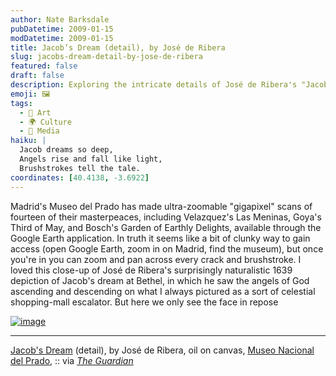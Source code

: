 ```yaml
---
author: Nate Barksdale
pubDatetime: 2009-01-15
modDatetime: 2009-01-15
title: Jacob’s Dream (detail), by José de Ribera
slug: jacobs-dream-detail-by-jose-de-ribera
featured: false
draft: false
description: Exploring the intricate details of José de Ribera's "Jacob's Dream" through gigapixel scans at the Museo del Prado reveals the beauty of this masterful work.
emoji: 🖼️
tags:
  - 🎨 Art
  - 🌍 Culture
  - 📰 Media
haiku: |
  Jacob dreams so deep,  
  Angels rise and fall like light,  
  Brushstrokes tell the tale.
coordinates: [40.4138, -3.6922]
---
```


Madrid's Museo del Prado has made ultra-zoomable "gigapixel" scans of fourteen of their masterpeaces, including Velazquez's Las Meninas, Goya's Third of May, and Bosch's Garden of Earthly Delights, available through the Google Earth application. In truth it seems like a bit of clunky way to gain access (open Google Earth, zoom in on Madrid, find the museum), but once you're in you can zoom and pan across every crack and brushstroke. I loved this close-up of José de Ribera's surprisingly naturalistic 1639 depiction of Jacob's dream at Bethel, in which he saw the angels of God ascending and descending on what I always pictured as a sort of celestial shopping-mall escalator. But here we only see the face in repose

[![image](http://culture-making.com/media/jacobsdream.jpg)](http://www.museodelprado.es/en/ingles/collection/on-line-gallery/on-line-gallery/obra/jacobs-dream/)

---

[Jacob's Dream](https://www.google.com/search?q=%22Jacob%27s%20Dream%22%20museodelprado.es) (detail), by José de Ribera, oil on canvas, [Museo Nacional del Prado](http://web.archive.org/web/20210919212206/http://www.museodelprado.es/en/ingles/collection/on-line-gallery/on-line-gallery/obra/jacobs-dream/), :: via [_The Guardian_](http://www.guardian.co.uk/artanddesign/2009/jan/14/museums-internet-google-earth-prado)

